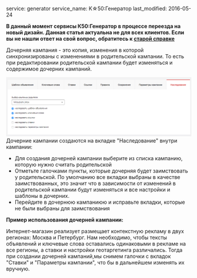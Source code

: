 service: generator
service_name: K☆50:Генератор
last_modified: 2016-05-24

**В данный момент сервисы К50:Генератор в процессе переезда на новый дизайн. Данная статья актуальна не для всех клиентов. Если вы не нашли ответ на свой вопрос, обратитесь к [старой справке](https://wiki.k50.ru/index.php?title=K50_%D0%93%D0%B5%D0%BD%D0%B5%D1%80%D0%B0%D1%82%D0%BE%D1%80_2.0)**

Дочерняя кампания - это копия, изменения в которой синхронизированы с изменениями в родительской кампании. То есть при редактировании родительской кампании будет изменяться и содержимое дочерних кампаний.

![Наследование](/generator/start/company-daughter.png)
Дочерние кампании создаются на вкладке "Наследование" внутри кампании:

- Для создания дочерней кампании выберите из списка кампанию, которую нужно считать родительской
- Отметьте галочками пункты, которые дочерняя будет заимствовать у родительской. По умолчанию все вкладки выбраны в качестве заимствованных, это значит что в зависимости от изменений в родительской кампании будут изменяться и все настройки и шаблоны в дочерних. 
- Перейдите в дочернюю кампаниюю и исправьте вкладки, которые не были выбраны для заимствования

**Пример использования дочерней кампании:**

Интернет-магазин реализует размещает контекстную рекламу в двух регионах: Москва и Петербург. 
Нам необходимо, чтобы тексты объявлений и ключевые слова оставались одинаковыми в рекламе на все регионы,
а ставки и настройки геотаргетинга различались. Тогда при создании дочерней кампаний,мы снимем галочки с
вкладок "Ставки" и "Параметры кампании", что бы в дальнейшем изменять их вручную.